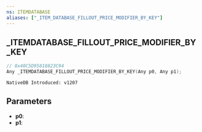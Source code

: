 ```yaml
---
ns: ITEMDATABASE
aliases: ["_ITEM_DATABASE_FILLOUT_PRICE_MODIFIER_BY_KEY"]
---
```

## _ITEMDATABASE_FILLOUT_PRICE_MODIFIER_BY_KEY

```c
// 0x40C5D95818823C94
Any _ITEMDATABASE_FILLOUT_PRICE_MODIFIER_BY_KEY(Any p0, Any p1);
```

```
NativeDB Introduced: v1207
```

## Parameters
* **p0**:
* **p1**:
